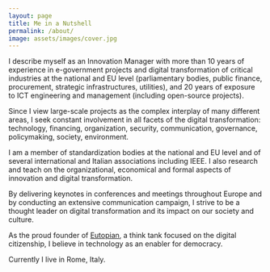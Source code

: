 ```yaml
---
layout: page
title: Me in a Nutshell
permalink: /about/
image: assets/images/cover.jpg
---
```


I describe myself as an Innovation Manager with more than 10 years of experience in e-government projects and digital transformation of critical industries at the national and EU level (parliamentary bodies, public finance, procurement, strategic infrastructures, utilities), and 20 years of exposure to ICT engineering and management (including open-source projects).

Since I view large-scale projects as the complex interplay of many different areas, I seek constant involvement in all facets of the digital transformation: technology, financing, organization, security, communication, governance, policymaking, society, environment.

I am a member of standardization bodies at the national and EU level and of several international and Italian associations including IEEE. I also research and teach on the organizational, economical and formal aspects of innovation and digital transformation.

By delivering keynotes in conferences and meetings throughout Europe and by conducting an extensive communication campaign, I strive to be a thought leader on digital transformation and its impact on our society and culture.

As the proud founder of <a href="https://eutopian.eu" target="_blank">Eutopian</a>, a think tank focused on the digital citizenship, I believe in technology as an enabler for democracy.

Currently I live in Rome, Italy.
